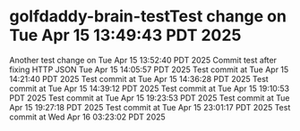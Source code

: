 # golfdaddy-brain-testTest change on Tue Apr 15 13:49:43 PDT 2025
Another test change on Tue Apr 15 13:52:40 PDT 2025
Commit test after fixing HTTP JSON Tue Apr 15 14:05:57 PDT 2025
Test commit at Tue Apr 15 14:21:40 PDT 2025
Test commit at Tue Apr 15 14:36:28 PDT 2025
Test commit at Tue Apr 15 14:39:12 PDT 2025
Test commit at Tue Apr 15 19:10:53 PDT 2025
Test commit at Tue Apr 15 19:23:53 PDT 2025
Test commit at Tue Apr 15 19:27:18 PDT 2025
Test commit at Tue Apr 15 23:01:17 PDT 2025
Test commit at Wed Apr 16 03:23:02 PDT 2025
